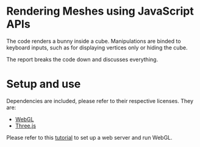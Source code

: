 
# Rendering Meshes using JavaScript APIs

The code renders a bunny inside a cube. Manipulations are binded to keyboard inputs, such as for displaying vertices only or hiding the cube. 

The report breaks the code down and discusses everything. 

# Setup and use

Dependencies are included, please refer to their respective licenses. They are:
* [WebGL](https://developer.mozilla.org/en-US/docs/Web/API/WebGL_API)
* [Three.js](https://threejs.org)

Please refer to this [tutorial](https://webglfundamentals.org/webgl/lessons/webgl-setup-and-installation.html) to set up a web server and run WebGL.
